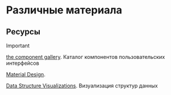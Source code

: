 # Различные материала

## Ресурсы

> [!IMPORTANT]
> [the component gallery](https://component.gallery/components/). Каталог компонентов пользовательских интерфейсов
>
> [Material Design](https://m3.material.io/).
> 
> [Data Structure Visualizations](https://www.cs.usfca.edu/~galles/visualization/about.html). Визуализация структур данных
